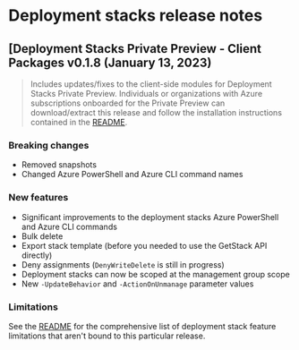 # Deployment stacks release notes

## [Deployment Stacks Private Preview - Client Packages v0.1.8 (January 13, 2023)

> Includes updates/fixes to the client-side modules for Deployment Stacks Private Preview.
> Individuals or organizations with Azure subscriptions onboarded for the Private Preview can
> download/extract this release and follow the installation instructions contained in the [README](./README.md).

### Breaking changes

- Removed snapshots
- Changed Azure PowerShell and Azure CLI command names

### New features

- Significant improvements to the deployment stacks Azure PowerShell and Azure CLI commands
- Bulk delete
- Export stack template (before you needed to use the GetStack API directly)
- Deny assignments (`DenyWriteDelete` is still in progress)
- Deployment stacks can now be scoped at the management group scope
- New `-UpdateBehavior` and `-ActionOnUnmanage` parameter values

### Limitations

See the [README](./README.md) for the comprehensive list of deployment stack feature limitations that aren't bound to this particular release.

